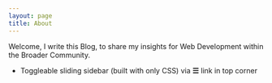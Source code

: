 ```yaml
---
layout: page
title: About
---
```


<p class="message">
  Welcome, I write this Blog, to share my insights for Web Development within the Broader Community.
</p>

* Toggleable sliding sidebar (built with only CSS) via **☰** link in top corner
